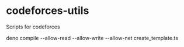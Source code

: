 # codeforces-utils
Scripts for codeforces

deno compile --allow-read --allow-write --allow-net create_template.ts
